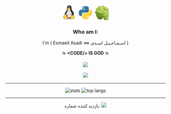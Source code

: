 <p align="center">
  <img src=https://github.com/e01a/e01a/blob/main/img/linux.svg width="48" height="48"/>
    <img src=https://github.com/e01a/e01a/blob/main/img/python.svg width="48" height="48"/>
      <img src=https://github.com/e01a/e01a/blob/main/img/android.png width="48" height="48"/>


<div align="center">

### Who am I: 

I'm ( Esmaeil Asadi <=> اسـمـاعـیـل اسـدی )

</div>

<p align="center">
  ☕ <b>&lt;CODE/&gt; IS GOD</b> ☕
</p>

<p align="center">
  <img src="https://media.giphy.com/media/Qkst7ajUcVbrYxTDOR/giphy.gif" width="600"/>
</p>

<p align="center">
  <img src="https://github.com/e01a/e01a/blob/main/ezgif.com-resize.gif" width="300"/>
</p>

---

<p align="center">
  <img src="https://github-readme-stats.vercel.app/api?username=e01a&show_icons=true&theme=tokyonight" alt="stats" />
  <img src="https://github-readme-stats.vercel.app/api/top-langs/?username=e01a&layout=compact&theme=tokyonight" alt="top langs" />
</p>

---

<p align="center">
  بازدید کننده شماره:  
  <img src="https://profile-counter.glitch.me/e01a/count.svg" />
</p>
